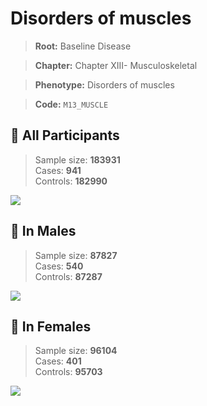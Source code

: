 # Disorders of muscles

> **Root:** Baseline Disease  

> **Chapter:** Chapter XIII- Musculoskeletal  

> **Phenotype:** Disorders of muscles  

> **Code:** `M13_MUSCLE`

## 🧪 All Participants  
> Sample size: **183931**  
> Cases: **941**  
> Controls: **182990**
<img src="/Disease/Figures/ALL/Incidence/M13_MUSCLE.png"/>
<CsvTable src="/Disease/Data/ALL/Incidence/COX_M13_MUSCLE.csv" label="🔍 View full results" />

## 👨 In Males  
> Sample size: **87827**  
> Cases: **540**  
> Controls: **87287**
<img src="/Disease/Figures/Male/Incidence/M13_MUSCLE.png"/>
<CsvTable src="/Disease/Data/Male/Incidence/COX_M13_MUSCLE.csv" label="🔍 View full results" />

## 👩 In Females  
> Sample size: **96104**  
> Cases: **401**  
> Controls: **95703**
<img src="/Disease/Figures/Female/Incidence/M13_MUSCLE.png"/>
<CsvTable src="/Disease/Data/Female/Incidence/COX_M13_MUSCLE.csv" label="🔍 View full results" />
